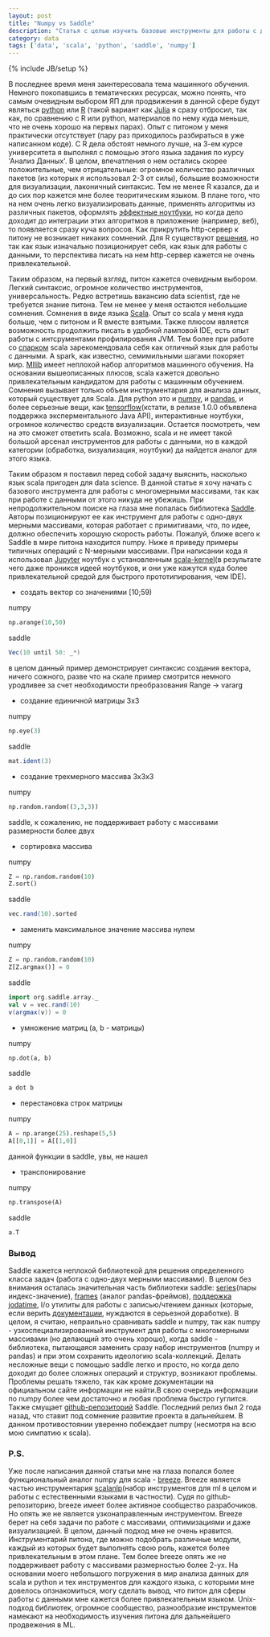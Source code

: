 ```yaml
---
layout: post
title: "Numpy vs Saddle"
description: "Статья с целью изучить базовые инструменты для работы с данными для Scala"
category: data
tags: ['data', 'scala', 'python', 'saddle', 'numpy']
---
```

{% include JB/setup %}

В последнее время меня заинтересовала тема машинного обучения. Немного покопавшись в тематических ресурсах, можно понять, что самым очевидным выбором ЯП для продвижения в данной сфере будут являться [python](https://www.python.org/) или [R](https://www.r-project.org/) (такой вариант как [Julia](http://julialang.org/) я сразу отбросил, так как, по сравнению с R или python, материалов по нему куда меньше, что не очень хорошо на первых парах). Опыт с питоном у меня практически отсутствует (пару раз приходилось разбираться в уже написанном коде). C R дела обстоят немного лучше, на 3-ем курсе университета я выполнял с помощью этого языка задания по курсу 'Анализ Данных'. В целом, впечатления о нем остались скорее положительные, чем отрицательные: огромное количество различных пакетов (из которых я использовал 2-3 от силы), большие возможности для визуализации, лаконичный синтаксис. Тем не менее R казался, да и до сих пор кажется мне более теоритическим языком. В плане того, что на нем очень легко визуализировать данные, применять алгоритмы из различных пакетов, оформлять [эффектные ноутбуки](http://rmarkdown.rstudio.com/r_notebooks.html), но когда дело доходит до интеграции этих алгоритмов в приложение (например, веб), то появляется сразу куча вопросов. Как прикрутить http-сервер к питону не возникает никаких сомнений. Для R существуют [решения](https://github.com/yihui/servr), но так как язык изначально позиционирует себя, как язык для работы с данными, то перспектива писать на нем http-сервер кажется не очень привлекательной.

Таким образом, на первый взгляд, питон кажется очевидным выбором. Легкий синтаксис, огромное количество инструментов, универсальность. Редко встретишь вакансию data scientist, где не требуется знание питона. Тем не менее у меня остаются небольшие сомнения. Сомнения в виде языка [Scala](https://www.scala-lang.org/). Опыт со scala у меня куда больше, чем с питоном и R вместе взятыми. Также плюсом является возможность продолжить писать в удобной ламповой IDE, есть опыт работы с интсрументами профилирования JVM. Тем более при работе со [спарком](http://spark.apache.org/) scala зарекомендовала себя как отличный язык для работы с данными. А spark, как известно, семимильными шагами покоряет мир. [Mllib](http://spark.apache.org/) имеет неплохой набор алгоритмов машинного обучения. На основании вышеописанных плюсов, scala кажется довольно привлекательным кандидатом для работы с машинным обучением. Сомнения вызывает только объем инструментария для анализа данных, который существует для Scala. Для python это и [numpy](http://www.numpy.org/), и [pandas](http://pandas.pydata.org/), и более серьезные вещи, как [tensorflow](https://github.com/tensorflow/tensorflow)(кстати, в релизе 1.0.0 объявлена поддержка эксперментального Java API), интерактивные ноутбуки, огромное количество средств визуализации. Остается посмотреть, чем на это сможет ответить scala. Возможно, scala и не имеет такой большой арсенал инструментов для работы с данными, но в каждой категории (обработка, визуализация, ноутбуки) да найдется аналог для этого языка. 

Таким образом я поставил перед собой задачу выяснить, насколько язык scala пригоден для data science. В данной статье я хочу начать с базового инструмента для работы с многомерными массивами, так как при работе с данными от этого никуда не убежишь. При непродолжительном поиске на глаза мне попалась библиотека [Saddle](http://saddle.github.io/). Авторы позиционируют ее как инструмент для работы с одно-двух мерными массивами, которая работает с примитивами, что, по идее, должно обеспечить хорошую скорость работы. Пожалуй, ближе всего к Saddle в мире питона находится numpy. Ниже я приведу примеры типичных операций с N-мерными массивами. При написании кода я использовал [Jupyter](http://jupyter.org/) ноутбук с установленным [scala-kernel](https://github.com/alexarchambault/jupyter-scala)(в результате чего даже проникся идеей ноутбуков, и они уже кажутся куда более привлекательной средой для быстрого прототипирования, чем IDE).

- создать вектор со значениями [10;59)

numpy

```python
np.arange(10,50)
````

saddle

```scala
Vec(10 until 50: _*)
```

в целом данный пример демонстрирует синтаксис создания вектора, ничего сожного, разве что на скале пример смотрится немного уродливее за счет необходимости преобразования Range -> vararg

- создание единичной матрицы 3х3

numpy

```python
np.eye(3)
```

saddle
```scala
mat.ident(3)
```
- создание трехмерного массива 3x3x3

numpy
```python
np.random.random((3,3,3))
```

saddle, к сожалению, не поддерживает работу с массивами размерности более двух

- сортировка массива

numpy
```python
Z = np.random.random(10)
Z.sort()
```

saddle
```scala
vec.rand(10).sorted
```

- заменить максимальное значение массива нулем

numpy
```python
Z = np.random.random(10)
Z[Z.argmax()] = 0
```

saddle
```scala
import org.saddle.array._
val v = vec.rand(10)
v(argmax(v)) = 0
```

- умножение матриц (a, b - матрицы)

numpy
```python
np.dot(a, b)
```

saddle
```scala
a dot b
```

- перестановка строк матрицы

numpy
```python
A = np.arange(25).reshape(5,5)
A[[0,1]] = A[[1,0]]
```

данной функции в saddle, увы, не нашел

- транспонирование

numpy
```python
np.transpose(A)
```

saddle
```scala
a.T
```

### Вывод

Saddle кажется неплохой библиотекой для решения определенного класса задач (работа с одно-двух мерными массивами). В целом без внимания осталась значительная часть библиотеки saddle: [series](http://saddle.github.io/doc/quickstart.html#series)(пары индекс-значение), [frames](http://saddle.github.io/doc/quickstart.html#frame) (аналог pandas-фреймов), [поддержка jodatime](http://saddle.github.io/doc/quickstart.html#dates-times-and-recurrences), I/o утилиты для работы с записью/чтением данных (которые, если верить [документации](http://saddle.github.io/doc/quickstart.html#i-o), нуждаются в серьезной доработке). В целом, я считаю, непраильно сравнивать saddle и numpy, так как numpy - узкоспециализированный инструмент для работы с многомерными массивами (но делающий это очень хорошо), когда saddle - библиотека, пытающаяся заменить сразу набор инструментов (numpy и pandas) и при этом сохранить идеологию scala-коллекций. Делать несложные вещи с помощью saddle легко и просто, но когда дело доходит до более сложных операций и структур, возникают проблемы. Проблемы решать тяжело, так как кроме документации на официальном сайте информации не найти.В свою очередь информации по numpy более чем достаточно и любая проблема быстро гуглится. Также смущает [github-репозиторий](https://github.com/saddle/saddle) Saddle. Последний релиз был 2 года назад, что ставит под сомнение развитие проекта в дальнейшем. В данном противостоянии уверенно побеждает numpy (несмотря на всю мою симпатию к scala). 

### P.S.

Уже после написания данной статьи мне на глаза попался более функциональный аналог numpy для scala - [breeze](https://github.com/scalanlp/breeze). Breeze является частью инструментария [scalanlp](http://www.scalanlp.org/)(набор инструментов для ml в целом и работы с естественными языками в частности). Судя по github-репозиторию, breeze имеет более активное сообщество разрабочиков. Но опять же не является узконаправленным инструментом. Breeze берет на себя задачи по работе с массивами, оптимизациями и даже визуализацией. В целом, данный подход мне не очень нравится. Инструментарий питона, где можно подобрать различные модули, каждый из которых будет выполнять свою роль, кажется более привлекательным в этом плане. Тем более breeze опять же не поддерживает работу с массивами размерностью более 2-ух. На основании моего небольшого погружения в мир анализа данных для scala и python и тех инструментов для каждого языка, с которыми мне довелось опзнакомиться, могу сделать вывод, что питон для сферы работы с данными мне кажется более привлекательным языком. Unix-подход библиотек, огромное сообщество, разнообразие инструментов намекают на необходимость изучения питона для дальнейшего продвежения в ML.
